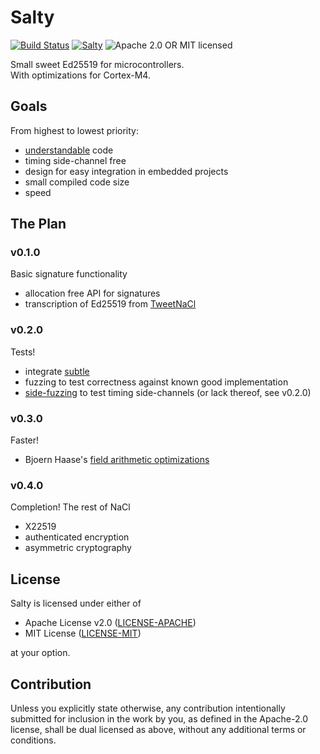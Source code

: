 # Salty

[![Build Status][build-image]][build-link] 
[![Salty][crate-image]][crate-link]
![Apache 2.0 OR MIT licensed][license-image]

[build-image]: https://img.shields.io/circleci/build/github/nickray/salty/master.svg
[build-link]: https://circleci.com/gh/nickray/salty/tree/master
[crate-image]: https://img.shields.io/crates/v/salty.svg
[crate-link]: https://crates.io/crates/salty
[license-image]: https://img.shields.io/badge/license-Apache2.0%2FMIT-blue.svg

Small sweet Ed25519 for microcontrollers.  
With optimizations for Cortex-M4.

## Goals

From highest to lowest priority:
- [understandable](https://blog.filippo.io/a-literate-go-implementation-of-poly1305/) code
- timing side-channel free
- design for easy integration in embedded projects
- small compiled code size
- speed

## The Plan

### v0.1.0

Basic signature functionality

- allocation free API for signatures
- transcription of Ed25519 from [TweetNaCl](https://tweetnacl.cr.yp.to/20140427/tweetnacl.c)

### v0.2.0

Tests!

- integrate [subtle](https://github.com/dalek-cryptography/subtle) 
- fuzzing to test correctness against known good implementation
- [side-fuzzing](https://tweetnacl.cr.yp.to/20140427/tweetnacl.c) to test timing side-channels (or lack thereof, see v0.2.0)

### v0.3.0

Faster!

- Bjoern Haase's [field arithmetic optimizations](https://github.com/BjoernMHaase/fe25519/tree/master/STM32F407/crypto/asm)

### v0.4.0

Completion! The rest of NaCl

- X22519
- authenticated encryption
- asymmetric cryptography 

## License

Salty is licensed under either of

- Apache License v2.0 ([LICENSE-APACHE](LICENSE-APACHE))
- MIT License ([LICENSE-MIT](LICENSE-MIT))

at your option.

## Contribution

Unless you explicitly state otherwise, any contribution intentionally submitted for inclusion in the work by you, as defined in the Apache-2.0 license, shall be dual licensed as above, without any additional terms or conditions.
